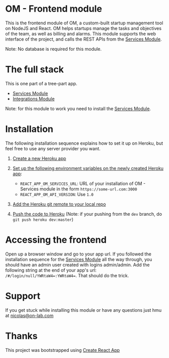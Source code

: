 # OM - Frontend module
This is the frontend module of OM, a custom-built startup management tool on NodeJS and React. OM helps startups manage the tasks and objectives of the team, as well as billing and alarms. 
This module supports the web interface of the project, and calls the REST APIs from the [Services Module](https://github.com/nicolasalliaume/om-services).

Note: No database is required for this module.

# The full stack
This is one part of a tree-part app.
   * [Services Module](https://github.com/nicolasalliaume/om-services)
   * [Integrations Module](https://github.com/nicolasalliaume/om-integrations)
   
Note: for this module to work you need to install the [Services Module](https://github.com/nicolasalliaume/om-services).

# Installation
The following installation sequence explains how to set it up on Heroku, but feel free to use any server provider you want.

1. [Create a new Heroku app](https://devcenter.heroku.com/articles/creating-apps)

2. [Set up the following environment variables on the newly created Heroku app](https://devcenter.heroku.com/articles/config-vars#managing-config-vars):
    * `REACT_APP_OM_SERVICES_URL`: URL of your installation of OM - Services module in the form `https://some-url.com:3000`
    * `REACT_APP_OM_API_VERSION`: Use `1.0`
    
3. [Add the Heroku git remote to your local repo](https://devcenter.heroku.com/articles/git#creating-a-heroku-remote)

4. [Push the code to Heroku](https://devcenter.heroku.com/articles/git#deploying-code) (Note: if your pushing from the `dev` branch, do `git push heroku dev:master`)

# Accessing the frontend

Open up a browser window and go to your app url.
If you followed the installation sequence for the [Services Module](https://github.com/nicolasalliaume/om-services) all the way through, you should have an admin user created with logins admin/admin. Add the following string at the end of your app's url: `/#/login/null/YWRtaW4=:YWRtaW4=`. That should do the trick.

# Support
If you get stuck while installing this module or have any questions just hmu at nicolas@on-lab.com

# Thanks
This project was bootstrapped using [Create React App](https://github.com/facebookincubator/create-react-app)
